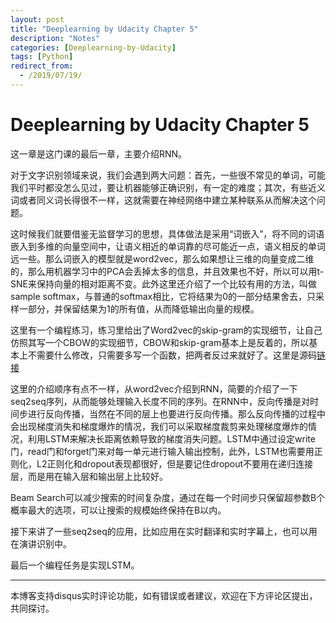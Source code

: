 ```yaml
---
layout: post
title: "Deeplearning by Udacity Chapter 5"
description: "Notes"
categories: [Deeplearning-by-Udacity]
tags: [Python]
redirect_from:
  - /2019/07/19/
---
```


# Deeplearning by Udacity Chapter 5  

这一章是这门课的最后一章，主要介绍RNN。  

对于文字识别领域来说，我们会遇到两大问题：首先，一些很不常见的单词，可能我们平时都没怎么见过，要让机器能够正确识别，有一定的难度；其次，有些近义词或者同义词长得很不一样，这就需要在神经网络中建立某种联系从而解决这个问题。  

这时候我们就要借鉴无监督学习的思想，具体做法是采用“词嵌入”，将不同的词语嵌入到多维的向量空间中，让语义相近的单词靠的尽可能近一点，语义相反的单词远一些。那么词嵌入的模型就是word2vec，那么如果想让三维的向量变成二维的，那么用机器学习中的PCA会丢掉太多的信息，并且效果也不好，所以可以用t-SNE来保持向量的相对距离不变。此外这里还介绍了一个比较有用的方法，叫做sample softmax，与普通的softmax相比，它将结果为0的一部分结果舍去，只采样一部分，并保留结果为1的所有值，从而降低输出向量的规模。  

这里有一个编程练习，练习里给出了Word2vec的skip-gram的实现细节，让自己仿照其写一个CBOW的实现细节，CBOW和skip-gram基本上是反着的，所以基本上不需要什么修改，只需要多写一个函数，把两者反过来就好了。这里是源码[链接](https://github.com/JustinYuu/Deeplearning-study/blob/master/Deeplearning-Udacity/5_word2vec.ipynb)  

这里的介绍顺序有点不一样，从word2vec介绍到RNN，简要的介绍了一下seq2seq序列，从而能够处理输入长度不同的序列。在RNN中，反向传播是对时间步进行反向传播，当然在不同的层上也要进行反向传播。那么反向传播的过程中会出现梯度消失和梯度爆炸的情况，我们可以采取梯度裁剪来处理梯度爆炸的情况，利用LSTM来解决长距离依赖导致的梯度消失问题。LSTM中通过设定write门，read门和forget门来对每一单元进行输入输出控制，此外，LSTM也需要用正则化，L2正则化和dropout表现都很好，但是要记住dropout不要用在递归连接层，而是用在输入层和输出层上比较好。  

Beam Search可以减少搜索的时间复杂度，通过在每一个时间步只保留超参数B个概率最大的选项，可以让搜索的规模始终保持在B以内。  

接下来讲了一些seq2seq的应用，比如应用在实时翻译和实时字幕上，也可以用在演讲识别中。  

最后一个编程任务是实现LSTM。


---
本博客支持disqus实时评论功能，如有错误或者建议，欢迎在下方评论区提出，共同探讨。  
